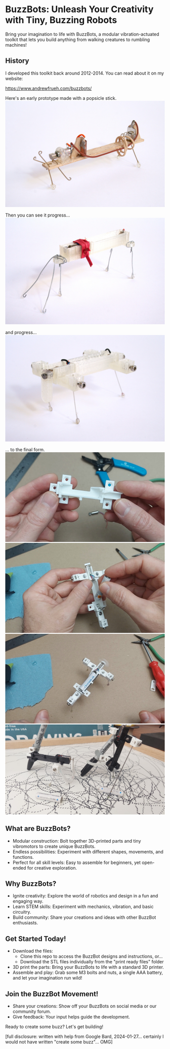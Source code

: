 # BuzzBots: Unleash Your Creativity with Tiny, Buzzing Robots

Bring your imagination to life with BuzzBots, a modular vibration-actuated toolkit that lets you build anything from walking creatures to rumbling machines!

## History

I developed this toolkit back around 2012-2014. You can read about it on my website:

https://www.andrewfrueh.com/buzzbots/ 

Here's an early prototype made with a popsicle stick.
![BuzzBot prototype](images/2013-03-04_0001_edit.jpg)

Then you can see it progress...
![BuzzBot prototype](images/2013-03-04_0002_edit.jpg)

and progress...
![BuzzBot prototype](images/2013-03-04_0004_edit.jpg)

... to the final form.
![BuzzBot current](images/2024-01-22,%20buzzbots,%20img%204.jpg)
![BuzzBot current](images/2024-01-22,%20buzzbots,%20img%201.jpg)
![BuzzBot current](images/2024-01-22,%20buzzbots,%20img%203.jpg)
![BuzzBot current](images/20240127_151310.jpg)


## What are BuzzBots?

- Modular construction: Bolt together 3D-printed parts and tiny vibromotors to create unique BuzzBots.
- Endless possibilities: Experiment with different shapes, movements, and functions.
- Perfect for all skill levels: Easy to assemble for beginners, yet open-ended for creative exploration.

## Why BuzzBots?

- Ignite creativity: Explore the world of robotics and design in a fun and engaging way.
- Learn STEM skills: Experiment with mechanics, vibration, and basic circuitry.
- Build community: Share your creations and ideas with other BuzzBot enthusiasts.

## Get Started Today!

- Download the files: 
    - Clone this repo to access the BuzzBot designs and instructions, or...
    - Download the STL files individually from the "print ready files" folder
- 3D print the parts: Bring your BuzzBots to life with a standard 3D printer.
- Assemble and play: Grab some M3 bolts and nuts, a single AAA battery, and let your imagination run wild!

## Join the BuzzBot Movement!

- Share your creations: Show off your BuzzBots on social media or our community forum.
- Give feedback: Your input helps guide the development.

Ready to create some buzz? Let's get building!

[full disclosure: written with help from Google Bard, 2024-01-27... certainly I would not have written "create some buzz"... OMG]